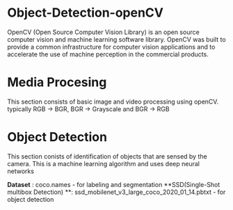 # Object-Detection-openCV
OpenCV (Open Source Computer Vision Library) is an open source computer vision and machine learning software library. OpenCV was built to provide a common infrastructure for computer vision applications and to accelerate the use of machine perception in the commercial products.

# **Media Procesing**
This section consists of basic image and video processing using openCV. 
typically RGB -> BGR, BGR -> Grayscale and BGR -> RGB 

# **Object Detection**
 This section conists of identification of objects that are sensed by the camera. 
 This is a machine learning algorithm and uses deep neural networks
 
 **Dataset** : coco.names - for labeling and segmentation
 **SSD(Single-Shot multibox Detection) **: ssd_mobilenet_v3_large_coco_2020_01_14.pbtxt -  for object detection
 
